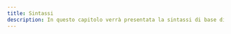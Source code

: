 ```yaml
---
title: Sintassi
description: In questo capitolo verrà presentata la sintassi di base di JavaScript. Verranno descritti i principali elementi della sintassi di questo linguaggio, come ad esempio la dichiarazione delle variabili, l'utilizzo dei commenti e la definizione delle espressioni.
---
```

